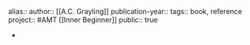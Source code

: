 alias::
author:: [[A.C. Grayling]] 
publication-year::
tags:: book, reference
project:: #AMT [[Inner Beginner]] 
public:: true

-